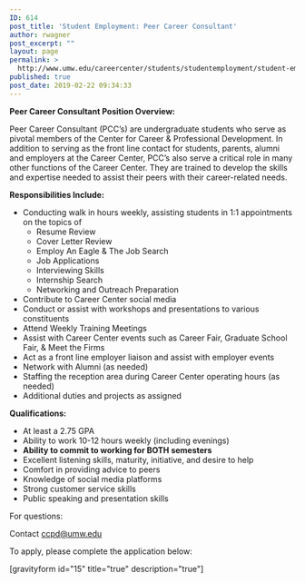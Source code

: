 ```yaml
---
ID: 614
post_title: 'Student Employment: Peer Career Consultant'
author: rwagner
post_excerpt: ""
layout: page
permalink: >
  http://www.umw.edu/careercenter/students/studentemployment/student-employment-peer-career-consultant/
published: true
post_date: 2019-02-22 09:34:33
---
```

<strong>Peer Career Consultant Position Overview:</strong>

Peer Career Consultant (PCC’s) are undergraduate students who serve as pivotal members of the Center for Career &amp; Professional Development. In addition to serving as the front line contact for students, parents, alumni and employers at the Career Center, PCC’s also serve a critical role in many other functions of the Career Center. They are trained to develop the skills and expertise needed to assist their peers with their career-related needs.

<strong>Responsibilities Include:</strong>
<ul>
 	<li>Conducting walk in hours weekly, assisting students in 1:1 appointments on the topics of
<ul>
 	<li>Resume Review</li>
 	<li>Cover Letter Review</li>
 	<li>Employ An Eagle &amp; The Job Search</li>
 	<li>Job Applications</li>
 	<li>Interviewing Skills</li>
 	<li>Internship Search</li>
 	<li>Networking and Outreach Preparation</li>
</ul>
</li>
 	<li>Contribute to Career Center social media</li>
 	<li>Conduct or assist with workshops and presentations to various constituents</li>
 	<li>Attend Weekly Training Meetings</li>
 	<li>Assist with Career Center events such as Career Fair, Graduate School Fair, &amp; Meet the Firms</li>
 	<li>Act as a front line employer liaison and assist with employer events</li>
 	<li>Network with Alumni (as needed)</li>
 	<li>Staffing the reception area during Career Center operating hours (as needed)</li>
 	<li>Additional duties and projects as assigned</li>
</ul>
<strong>Qualifications:</strong>
<ul>
 	<li>At least a 2.75 GPA</li>
 	<li>Ability to work 10-12 hours weekly (including evenings)</li>
 	<li><strong>Ability to commit to working for BOTH semesters</strong></li>
 	<li>Excellent listening skills, maturity, initiative, and desire to help</li>
 	<li>Comfort in providing advice to peers</li>
 	<li>Knowledge of social media platforms</li>
 	<li>Strong customer service skills</li>
 	<li>Public speaking and presentation skills</li>
</ul>
For questions:

Contact ccpd@umw.edu

To apply, please complete the application below:

[gravityform id="15" title="true" description="true"]